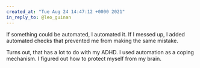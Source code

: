 ```yaml
---
created_at: "Tue Aug 24 14:47:12 +0000 2021"
in_reply_to: @leo_guinan
---
```


If something could be automated, I automated it. If I messed up, I added automated checks that prevented me from making the same mistake.

Turns out, that has a lot to do with my ADHD. I used automation as a coping mechanism. I figured out how to protect myself from my brain.